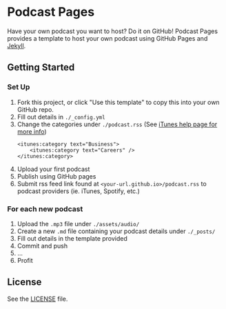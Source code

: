 # Podcast Pages

Have your own podcast you want to host? Do it on GitHub!
Podcast Pages provides a template to host your own podcast using GitHub Pages and [Jekyll](https://jekyllrb.com/).

## Getting Started

### Set Up

1. Fork this project, or click "Use this template" to copy this into your own GitHub repo.
1. Fill out details in `./_config.yml`
1. Change the categories under `./podcast.rss` (See [iTunes help page for more info](https://help.apple.com/itc/podcasts_connect/#/itc9267a2f12))
    ```
    <itunes:category text="Business">
        <itunes:category text="Careers" />
    </itunes:category>
    ```
1. Upload your first podcast
1. Publish using GitHub pages
1. Submit rss feed link found at `<your-url.github.io>/podcast.rss` to podcast providers (ie. iTunes, Spotify, etc.)

### For each new podcast

1. Upload the `.mp3` file under `./assets/audio/`
1. Create a new `.md` file containing your podcast details under `./_posts/`
1. Fill out details in the template provided
1. Commit and push
1. ...
1. Profit

## License
See the [LICENSE](LICENSE) file.
